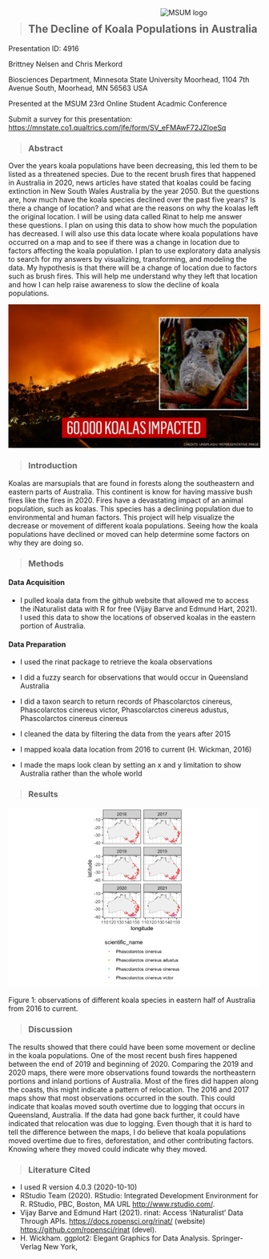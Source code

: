 
<img src="https://www2.mnstate.edu/uploadedImages/Content/Marketing/logos/MSUM_Signature_Vert_Color.jpg" alt="MSUM logo" width="200" style="float:right"/>

> ## The Decline of Koala Populations in Australia

Presentation ID: 4916

Brittney Nelsen and Chris Merkord

Biosciences Department, Minnesota State University Moorhead, 1104 7th
Avenue South, Moorhead, MN 56563 USA

Presented at the MSUM 23rd Online Student Acadmic Conference

Submit a survey for this presentation:
<https://mnstate.co1.qualtrics.com/jfe/form/SV_eFMAwF72JZIoeSq>

> ### Abstract

Over the years koala populations have been decreasing, this led them to
be listed as a threatened species. Due to the recent brush fires that
happened in Australia in 2020, news articles have stated that koalas
could be facing extinction in New South Wales Australia by the year
2050. But the questions are, how much have the koala species declined
over the past five years? Is there a change of location? and what are
the reasons on why the koalas left the original location. I will be
using data called Rinat to help me answer these questions. I plan on
using this data to show how much the population has decreased. I will
also use this data locate where koala populations have occurred on a map
and to see if there was a change in location due to factors affecting
the koala population. I plan to use exploratory data analysis to search
for my answers by visualizing, transforming, and modeling the data. My
hypothesis is that there will be a change of location due to factors
such as brush fires. This will help me understand why they left that
location and how I can help raise awareness to slow the decline of koala
populations.

![](images/Screen%20Shot%202021-04-19%20at%207.55.08%20PM.png)

> ### Introduction

Koalas are marsupials that are found in forests along the southeastern
and eastern parts of Australia. This continent is know for having
massive bush fires like the fires in 2020. Fires have a devastating
impact of an animal population, such as koalas. This species has a
declining population due to environmental and human factors. This
project will help visualize the decrease or movement of different koala
populations. Seeing how the koala populations have declined or moved can
help determine some factors on why they are doing so.

> ### Methods

#### Data Acquisition

-   I pulled koala data from the github website that allowed me to
    access the iNaturalist data with R for free (Vijay Barve and Edmund
    Hart, 2021). I used this data to show the locations of observed
    koalas in the eastern portion of Australia.

#### Data Preparation

-   I used the rinat package to retrieve the koala observations

-   I did a fuzzy search for observations that would occur in Queensland
    Australia

-   I did a taxon search to return records of Phascolarctos cinereus,
    Phascolarctos cinereus victor, Phascolarctos cinereus adustus,
    Phascolarctos cinereus cinereus

-   I cleaned the data by filtering the data from the years after 2015

-   I mapped koala data location from 2016 to current (H. Wickman, 2016)

-   I made the maps look clean by setting an x and y limitation to show
    Australia rather than the whole world

> ### Results

![](README_files/figure-gfm/unnamed-chunk-3-1.png)<!-- -->

Figure 1: observations of different koala species in eastern half of
Australia from 2016 to current.

> ### Discussion

The results showed that there could have been some movement or decline
in the koala populations. One of the most recent bush fires happened
between the end of 2019 and beginning of 2020. Comparing the 2019 and
2020 maps, there were more observations found towards the northeastern
portions and inland portions of Australia. Most of the fires did happen
along the coasts, this might indicate a pattern of relocation. The 2016
and 2017 maps show that most observations occurred in the south. This
could indicate that koalas moved south overtime due to logging that
occurs in Queensland, Australia. If the data had gone back further, it
could have indicated that relocation was due to logging. Even though
that it is hard to tell the difference between the maps, I do believe
that koala populations moved overtime due to fires, deforestation, and
other contributing factors. Knowing where they moved could indicate why
they moved.

> ### Literature Cited

-   I used R version 4.0.3 (2020-10-10)
-   RStudio Team (2020). RStudio: Integrated Development Environment
    for R. RStudio, PBC, Boston, MA URL <http://www.rstudio.com/>.
-   Vijay Barve and Edmund Hart (2021). rinat: Access ‘iNaturalist’ Data
    Through APIs. <https://docs.ropensci.org/rinat/> (website)
    <https://github.com/ropensci/rinat> (devel).
-   H. Wickham. ggplot2: Elegant Graphics for Data Analysis.
    Springer-Verlag New York,
